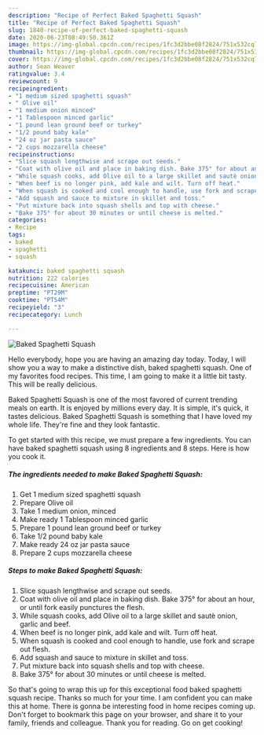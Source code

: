 ```yaml
---
description: "Recipe of Perfect Baked Spaghetti Squash"
title: "Recipe of Perfect Baked Spaghetti Squash"
slug: 1840-recipe-of-perfect-baked-spaghetti-squash
date: 2020-06-23T08:49:50.361Z
image: https://img-global.cpcdn.com/recipes/1fc3d2bbe08f2824/751x532cq70/baked-spaghetti-squash-recipe-main-photo.jpg
thumbnail: https://img-global.cpcdn.com/recipes/1fc3d2bbe08f2824/751x532cq70/baked-spaghetti-squash-recipe-main-photo.jpg
cover: https://img-global.cpcdn.com/recipes/1fc3d2bbe08f2824/751x532cq70/baked-spaghetti-squash-recipe-main-photo.jpg
author: Sean Weaver
ratingvalue: 3.4
reviewcount: 9
recipeingredient:
- "1 medium sized spaghetti squash"
- " Olive oil"
- "1 medium onion minced"
- "1 Tablespoon minced garlic"
- "1 pound lean ground beef or turkey"
- "1/2 pound baby kale"
- "24 oz jar pasta sauce"
- "2 cups mozzarella cheese"
recipeinstructions:
- "Slice squash lengthwise and scrape out seeds."
- "Coat with olive oil and place in baking dish. Bake 375° for about an hour, or until fork easily punctures the flesh."
- "While squash cooks, add Olive oil to a large skillet and sautè onion, garlic and beef."
- "When beef is no longer pink, add kale and wilt. Turn off heat."
- "When squash is cooked and cool enough to handle, use fork and scrape out flesh."
- "Add squash and sauce to mixture in skillet and toss."
- "Put mixture back into squash shells and top with cheese."
- "Bake 375° for about 30 minutes or until cheese is melted."
categories:
- Recipe
tags:
- baked
- spaghetti
- squash

katakunci: baked spaghetti squash 
nutrition: 222 calories
recipecuisine: American
preptime: "PT29M"
cooktime: "PT54M"
recipeyield: "3"
recipecategory: Lunch

---
```



![Baked Spaghetti Squash](https://img-global.cpcdn.com/recipes/1fc3d2bbe08f2824/751x532cq70/baked-spaghetti-squash-recipe-main-photo.jpg)

Hello everybody, hope you are having an amazing day today. Today, I will show you a way to make a distinctive dish, baked spaghetti squash. One of my favorites food recipes. This time, I am going to make it a little bit tasty. This will be really delicious.



Baked Spaghetti Squash is one of the most favored of current trending meals on earth. It is enjoyed by millions every day. It is simple, it's quick, it tastes delicious. Baked Spaghetti Squash is something that I have loved my whole life. They're fine and they look fantastic.


To get started with this recipe, we must prepare a few ingredients. You can have baked spaghetti squash using 8 ingredients and 8 steps. Here is how you cook it.

<!--inarticleads1-->

##### The ingredients needed to make Baked Spaghetti Squash:

1. Get 1 medium sized spaghetti squash
1. Prepare  Olive oil
1. Take 1 medium onion, minced
1. Make ready 1 Tablespoon minced garlic
1. Prepare 1 pound lean ground beef or turkey
1. Take 1/2 pound baby kale
1. Make ready 24 oz jar pasta sauce
1. Prepare 2 cups mozzarella cheese




<!--inarticleads2-->

##### Steps to make Baked Spaghetti Squash:

1. Slice squash lengthwise and scrape out seeds.
1. Coat with olive oil and place in baking dish. Bake 375° for about an hour, or until fork easily punctures the flesh.
1. While squash cooks, add Olive oil to a large skillet and sautè onion, garlic and beef.
1. When beef is no longer pink, add kale and wilt. Turn off heat.
1. When squash is cooked and cool enough to handle, use fork and scrape out flesh.
1. Add squash and sauce to mixture in skillet and toss.
1. Put mixture back into squash shells and top with cheese.
1. Bake 375° for about 30 minutes or until cheese is melted.




So that's going to wrap this up for this exceptional food baked spaghetti squash recipe. Thanks so much for your time. I am confident you can make this at home. There is gonna be interesting food in home recipes coming up. Don't forget to bookmark this page on your browser, and share it to your family, friends and colleague. Thank you for reading. Go on get cooking!
